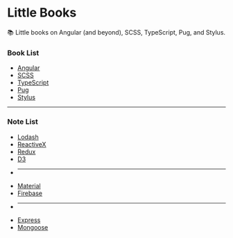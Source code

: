 # Little Books

:books: Little books on Angular (and beyond), SCSS, TypeScript, Pug, and Stylus.

### Book List
* [Angular](https://github.com/Shyam-Chen/Little-Books/blob/master/Angular/README.md)
* [SCSS](https://github.com/Shyam-Chen/Little-Books/blob/master/SCSS.md)
* [TypeScript](https://github.com/Shyam-Chen/Little-Books/blob/master/TypeScript.md)
* [Pug](https://github.com/Shyam-Chen/Little-Books/blob/master/Pug.md)
* [Stylus](https://github.com/Shyam-Chen/Little-Books/blob/master/Stylus.md)

***

### Note List
* [Lodash](https://github.com/Shyam-Chen/Little-Books/blob/master/Lodash.md)
* [ReactiveX](https://github.com/Shyam-Chen/Little-Books/blob/master/ReactiveX.md)
* [Redux](https://github.com/Shyam-Chen/Little-Books/blob/master/Redux.md)
* [D3](https://github.com/Shyam-Chen/Little-Books/blob/master/D3.md)
* ----------
* [Material](https://github.com/Shyam-Chen/Little-Books/blob/master/Material.md)
* [Firebase](https://github.com/Shyam-Chen/Little-Books/blob/master/Firebase.md)
* ----------
* [Express](https://github.com/Shyam-Chen/Little-Books/blob/master/Express.md)
* [Mongoose](https://github.com/Shyam-Chen/Little-Books/blob/master/Mongoose.md)
